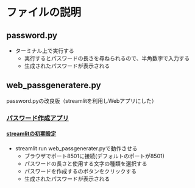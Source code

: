 # ファイルの説明

## password.py
- ターミナル上で実行する
    - 実行するとパスワードの長さを尋ねられるので、半角数字で入力する
    - 生成されたパスワードが表示される

## web_passgeneratere.py
password.pyの改良版（streamlitを利用しWebアプリにした）
### [パスワード作成アプリ](https://norma2627-password-generater-web-passgenerater-1775uq.streamlit.app/)

#### [streamlitの初期設定](https://docs.streamlit.io/library/get-started/installation#install-streamlit-on-macoslinux)
- streamlit run web_passgenerater.pyで動作させる
    - ブラウザでポート8501に接続(デフォルトのポートが8501)
    - パスワードの長さと使用する文字の種類を選択する
    - パスワードを作成するのボタンをクリックする
    - 生成されたパスワードが表示される
